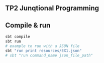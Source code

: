 ## TP2 Junqtional Programming

## Compile & run

```bash
sbt compile
sbt run
# example to run with a JSON file
sbt "run print resources/EX1.json"
# sbt "run command_name json_file_path"
```

